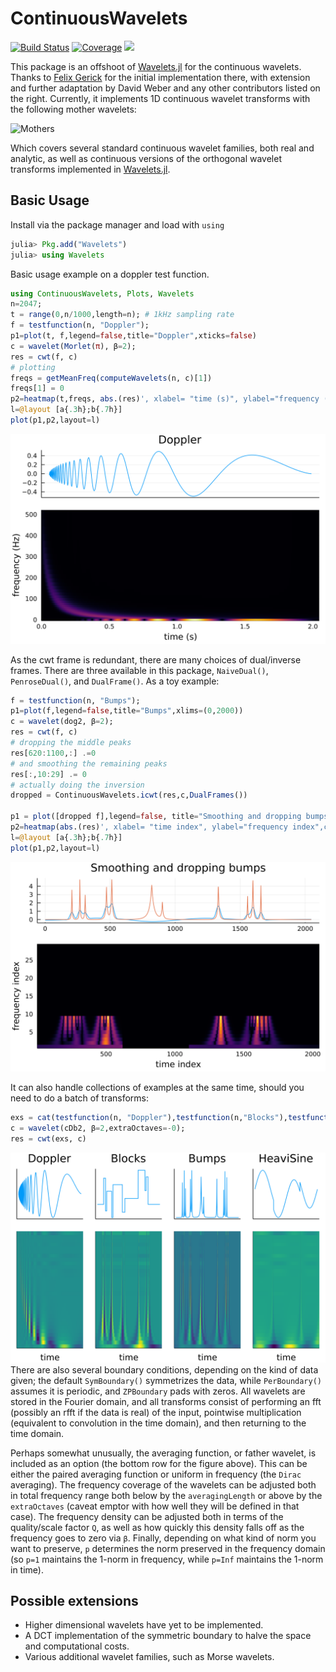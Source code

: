 # ContinuousWavelets

[![Build Status](https://travis-ci.com/dsweber2/ContinuousWavelets.jl.svg?branch=master)](https://travis-ci.com/dsweber2/ContinuousWavelets.jl)
[![Coverage](https://codecov.io/gh/dsweber2/ContinuousWavelets.jl/branch/master/graph/badge.svg)](https://codecov.io/gh/dsweber2/ContinuousWavelets.jl)
[![](https://img.shields.io/badge/docs-dev-blue.svg)](https://dsweber2.github.io/ContinuousWavelets.jl/dev/)

This package is an offshoot of [Wavelets.jl](https://github.com/JuliaDSP/Wavelets.jl) for the continuous wavelets.
Thanks to [Felix Gerick](https://github.com/fgerick) for the initial implementation there, with extension and further adaptation by David Weber and any other contributors listed on the right.
Currently, it implements 1D continuous wavelet transforms with the following mother wavelets:

![Mothers](/docs/MotherWavelets.svg)

Which covers several standard continuous wavelet families, both real and analytic, as well as continuous versions of the orthogonal wavelet transforms implemented in [Wavelets.jl](https://github.com/JuliaDSP/Wavelets.jl).

Basic Usage
---------
Install via the package manager and load with `using`

```julia
julia> Pkg.add("Wavelets")
julia> using Wavelets
```

Basic usage example on a doppler test function. 
```julia
using ContinuousWavelets, Plots, Wavelets
n=2047;
t = range(0,n/1000,length=n); # 1kHz sampling rate
f = testfunction(n, "Doppler");
p1=plot(t, f,legend=false,title="Doppler",xticks=false)
c = wavelet(Morlet(π), β=2);
res = cwt(f, c)
# plotting
freqs = getMeanFreq(computeWavelets(n, c)[1])
freqs[1] = 0
p2=heatmap(t,freqs, abs.(res)', xlabel= "time (s)", ylabel="frequency (Hz)",colorbar=false)
l=@layout [a{.3h};b{.7h}]
plot(p1,p2,layout=l)
```
![Doppler](/docs/doppler.svg)

As the cwt frame is redundant, there are many choices of dual/inverse frames. There are three available in this package, `NaiveDual()`, `PenroseDual()`, and `DualFrame()`. As a toy example:

``` julia
f = testfunction(n, "Bumps");
p1=plot(f,legend=false,title="Bumps",xlims=(0,2000))
c = wavelet(dog2, β=2);
res = cwt(f, c)
# dropping the middle peaks
res[620:1100,:] .=0
# and smoothing the remaining peaks
res[:,10:29] .= 0
# actually doing the inversion
dropped = ContinuousWavelets.icwt(res,c,DualFrames())

p1 = plot([dropped f],legend=false, title="Smoothing and dropping bumps")
p2=heatmap(abs.(res)', xlabel= "time index", ylabel="frequency index",colorbar=false)
l=@layout [a{.3h};b{.7h}]
plot(p1,p2,layout=l)
```
![Bumps](/docs/bumps.svg)

It can also handle collections of examples at the same time, should you need to do a batch of transforms:
``` julia
exs = cat(testfunction(n, "Doppler"),testfunction(n,"Blocks"),testfunction(n,"Bumps"),testfunction(n,"HeaviSine"),dims=2)
c = wavelet(cDb2, β=2,extraOctaves=-0);
res = cwt(exs, c)
```
![parallel transforms](/docs/multiEx.svg)
There are also several boundary conditions, depending on the kind of data given; the default `SymBoundary()` symmetrizes the data, while `PerBoundary()` assumes it is periodic, and `ZPBoundary` pads with zeros.
All wavelets are stored in the Fourier domain, and all transforms consist of performing an fft (possibly an rfft if the data is real) of the input, pointwise multiplication (equivalent to convolution in the time domain), and then returning to the time domain.

Perhaps somewhat unusually, the averaging function, or father wavelet, is included as an option (the bottom row for the figure above). This can be either the paired averaging function or uniform in frequency (the `Dirac` averaging). The frequency coverage of the wavelets can be adjusted both in total frequency range both below by the `averagingLength` or above by the `extraOctaves` (caveat emptor with how well they will be defined in that case). The frequency density can be adjusted both in terms of the quality/scale factor `Q`, as well as how quickly this density falls off as the frequency goes to zero via `β`. Finally, depending on what kind of norm you want to preserve, `p` determines the norm preserved in the frequency domain (so `p=1` maintains the 1-norm in frequency, while `p=Inf` maintains the 1-norm in time).

Possible extensions
------------
- Higher dimensional wavelets have yet to be implemented.
- A DCT implementation of the symmetric boundary to halve the space and computational costs.
- Various additional wavelet families, such as Morse wavelets.
